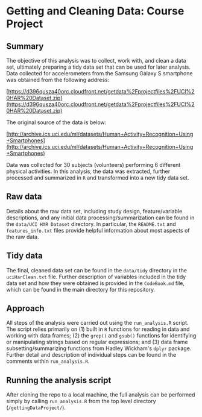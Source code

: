 # Getting and Cleaning Data: Course Project

## Summary
The objective of this analysis was to collect, work with, and clean a data set,
ultimately preparing a tidy data set that can be used for later analysis. Data
collected for accelerometers from the Samsung Galaxy S smartphone was obtained
from the following address:  

[https://d396qusza40orc.cloudfront.net/getdata%2Fprojectfiles%2FUCI%20HAR%20Dataset.zip](https://d396qusza40orc.cloudfront.net/getdata%2Fprojectfiles%2FUCI%20HAR%20Dataset.zip)  

The original source of the data is below:

[http://archive.ics.uci.edu/ml/datasets/Human+Activity+Recognition+Using+Smartphones](http://archive.ics.uci.edu/ml/datasets/Human+Activity+Recognition+Using+Smartphones)  


Data was collected for 30 subjects (volunteers) performing 6 different physical
activities. In this analysis, the data was extracted, further processed and
summarized in `R` and transformed into a new tidy data set.

## Raw data
Details about the raw data set, including study design, feature/variable
descriptions, and any initial data processing/summarization can be found in the
`data/UCI HAR Dataset` directory. In particular, the `README.txt` and 
`features_info.txt` files provide helpful information about most aspects of the
raw data.

## Tidy data
The final, cleaned data set can be found in the `data/tidy` directory in the 
`uciHarClean.txt` file. Further description of variables included in the tidy
data set and how they were obtained is provided in the `CodeBook.md` file, 
which can be found in the main directory for this repository.

## Approach
All steps of the analysis were carried out using the `run_analysis.R` script.
The script relies primarily on (1) built in `R` functions for reading in data
and working with data frames; (2) the `grep()` and `gsub()` functions for 
identifying or manipulating strings based on regular expressions; and (3) data
frame subsetting/summarizing functions from Hadley Wickham's `dplyr` package.
Further detail and description of individual steps can be found in the comments
within `run_analysis.R`.

## Running the analysis script
After cloning the repo to a local machine, the full analysis can be performed
simply by calling `run_analysis.R` from the top level directory 
(`/gettingDataProject/`).